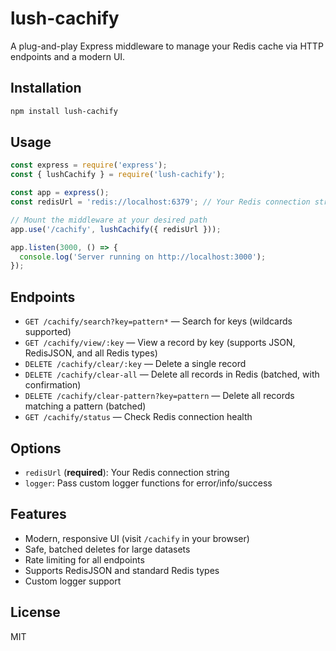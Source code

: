 # lush-cachify

A plug-and-play Express middleware to manage your Redis cache via HTTP endpoints and a modern UI.

## Installation

```bash
npm install lush-cachify
```

## Usage

```js
const express = require('express');
const { lushCachify } = require('lush-cachify');

const app = express();
const redisUrl = 'redis://localhost:6379'; // Your Redis connection string

// Mount the middleware at your desired path
app.use('/cachify', lushCachify({ redisUrl }));

app.listen(3000, () => {
  console.log('Server running on http://localhost:3000');
});
```

## Endpoints

- `GET /cachify/search?key=pattern*` — Search for keys (wildcards supported)
- `GET /cachify/view/:key` — View a record by key (supports JSON, RedisJSON, and all Redis types)
- `DELETE /cachify/clear/:key` — Delete a single record
- `DELETE /cachify/clear-all` — Delete all records in Redis (batched, with confirmation)
- `DELETE /cachify/clear-pattern?key=pattern` — Delete all records matching a pattern (batched)
- `GET /cachify/status` — Check Redis connection health

## Options

- `redisUrl` (**required**): Your Redis connection string
- `logger`: Pass custom logger functions for error/info/success

## Features

- Modern, responsive UI (visit `/cachify` in your browser)
- Safe, batched deletes for large datasets
- Rate limiting for all endpoints
- Supports RedisJSON and standard Redis types
- Custom logger support

## License

MIT
